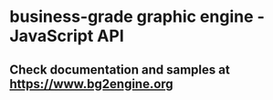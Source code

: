 # business-grade graphic engine - JavaScript API

## Check documentation and samples at https://www.bg2engine.org